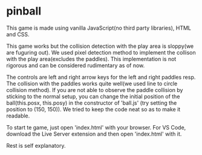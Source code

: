 # pinball

This game is made using vanilla JavaScript(no third party libraries), HTML and CSS.

This game works but the collision detection with the play area is sloppy(we are fuguring out). We used pixel detection method to implement the collison with the play area(excludes the paddles). This implementation is not rigorous and can be considered rudimentary as of now.

The controls are left and right arrow keys for the left and right paddles resp. The collision with the paddles works quite well(we used line to circle collision method). If you are not able to observe the paddle collision by sticking to the normal setup, you can change the initial position of the ball(this.posx, this.posy) in the constructor of 'ball.js' (try setting the position to (150, 150)). We tried to keep the code neat so as to make it readable.

To start te game, just open 'index.html' with your browser. For VS Code, download the Live Server extension and then open 'index.html' with it. 

Rest is self explanatory.

